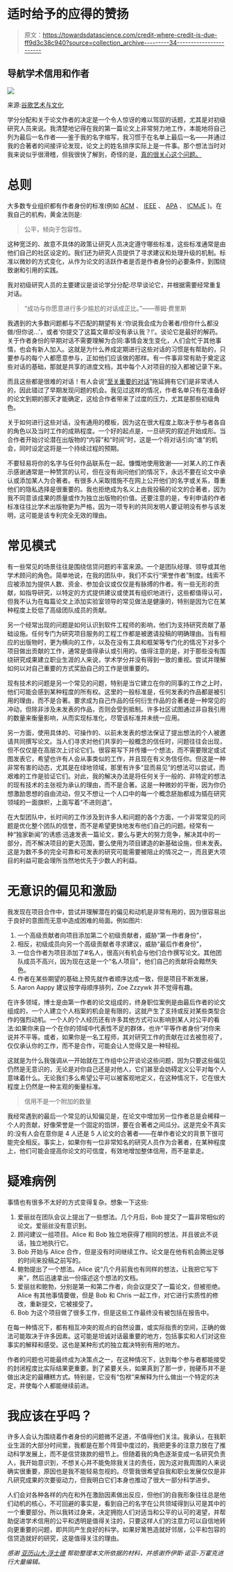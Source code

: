 # 适时给予的应得的赞扬

> 原文：<https://towardsdatascience.com/credit-where-credit-is-due-ff9d3c38c940?source=collection_archive---------34----------------------->

## 导航学术信用和作者

![](img/6d9c04e2cb8e1fd304932f00c2658506.png)

来源:[谷歌艺术与文化](https://artsandculture.google.com/asset/card-game-the-game-of-authors-illustrated-parker-brothers/4QEi7RBrTSOkFA)

学分分配和关于论文作者的决定是一个令人惊讶的难以驾驭的话题，尤其是对初级研究人员来说。我清楚地记得在我的第一篇论文上非常努力地工作，本能地将自己列为最后一名作者——鉴于我的名字缩写，我习惯于在名单上最后一名——并通过我的合著者的间接评论发现，论文上的姓名排序实际上是一件事。那个想法当时对我来说似乎很滑稽，但我很快了解到，奇怪的是，[真的很关心这个问题。](http://phdcomics.com/comics/archive.php?comicid=562)

# 总则

大多数专业组织都有作者身份的标准(例如 [ACM](https://www.acm.org/publications/policies/authorship) 、 [IEEE](https://journals.ieeeauthorcenter.ieee.org/become-an-ieee-journal-author/publishing-ethics/definition-of-authorship/) 、 [APA](https://www.apa.org/science/leadership/students/authorship-paper.pdf) 、 [ICMJE](http://www.icmje.org/recommendations/browse/roles-and-responsibilities/defining-the-role-of-authors-and-contributors.html) )。在我自己的机构，黄金法则是:

> 公平，倾向于包容性。

这种宽泛的、故意不具体的政策让研究人员决定遵守哪些标准，这些标准通常是由他们自己的社区设定的。我们还为研究人员提供了寻求建议和处理升级的机制。标准以微妙的方式变化，从作为论文的活跃作者是否是作者身份的必要条件，到围绕致谢和引用的实践。

我对初级研究人员的主要建议是谈论学分分配:尽早谈论它，并根据需要经常重复对话。

> “成功与你愿意进行多少尴尬的对话成正比。”——蒂姆·费里斯

我遇到的大多数问题都与不匹配的期望有关:‘你说我会成为合著者/但你什么都没做/但你说…’，或者‘你提交了这篇文章却没有承认我？!'。谈论它是最好的解药。关于作者身份的早期对话不需要理解为合同:事情会发生变化，人们会忙于其他事情，也会有新人加入。这就是为什么养成定期进行这些对话的习惯是有帮助的，只要参与的每个人都愿意参与，正如他们应该做的那样。有一件事非常有助于奠定这些对话的基础，那就是共享的进度文档，其中每个人对项目的投入都被记录下来。

而且这些都是很难的对话！有人会说“[至关重要的对话](https://www.amazon.com/Crucial-Conversations-Talking-Stakes-Second/dp/1469266822)”拖延拥有它们是非常诱人的，因此错过了早期发现问题的机会。我见过这样的情况，作者名单只有在准备好的论文到期的那天才能确定，这给合作者带来了过度的压力，尤其是那些初级角色。

关于如何进行这些对话，没有通用的模板，因为这在很大程度上取决于参与者各自的角色以及当时工作的成熟程度。一个好的起点是，一旦研究的叙述开始成形。当合作者开始讨论潜在出版物的“内容”和“时间”时，这是一个将对话引向“谁”的机会，同时设定这将是一个持续过程的预期。

不要轻易将你的名字与任何作品联系在一起。慷慨地使用致谢——对某人的工作表示感谢通常是一种赞赏的认可，但在没有询问他们的情况下，永远不要在论文中承认或添加某人为合著者。有很多人采取措施不在网上公开他们的名字或关系，尊重他们的隐私选择是很重要的。我也拒绝成为名义上由我投稿的论文的合著者，因为我不同意该成果的质量或作为独立出版物的价值。还要注意的是，专利申请的作者标准往往比学术出版物更为严格，因为一项专利的共同发明人要证明没有参与该发明，这可能是该专利完全无效的理由。

# 常见模式

有一些常见的场景往往是围绕信贷问题的丰富来源。一个是团队经理、领导或其他学术顾问的角色。简单地说，在我的团队中，我们不实行“荣誉作者”制度。线索不应被添加为提供人数、资金、参加会议或仅仅是有脉搏的作者。有一些无形的贡献，如指导研究，以特定的方式提供建议或使其有组织地进行，这些都值得认可，但我不认为在每篇论文上添加实验室领导的常见做法是健康的，特别是因为它在某种程度上贬低了高级团队成员的贡献。

另一个经常出现的问题是如何认识到软件工程师的影响，他们为支持研究贡献了基础设施。任何专门为研究项目服务的工程工作都是被邀请投稿的明确理由。当有相应的出版物时，更为横向的工作，以及在没有工具和框架等专门化的情况下对多个项目做出贡献的工作，通常是值得承认或引用的。值得注意的是，对于那些没有围绕研究成果建立职业生涯的人来说，学术学分并没有得到一致的重视。尝试并理解如何以对自己重要的方式奖励自己的工作是很重要的。

现有技术的问题是另一个常见的问题，特别是当它建立在你的同事的工作之上时，他们可能会感到某种程度的所有权。这里的一般标准是，任何发表的作品都是被引用的理由，而不是合著。要求成为自己作品的任何衍生作品的合著者是一种常见的冲动，但除非涉及未发表的作品，否则会受到抵制。许多社区试图通过非自我引用的数量来衡量影响，从而实现标准化，尽管该标准并未统一应用。

另一方面，使用具体的、可操作的、以前未发表的想法保证了提出想法的个人被邀请共同撰写论文。当人们寻求对他们共享的一般概念的信任时，问题往往会出现，但不仅仅是在高层次上讨论它们。很容易写下并传播一个想法，而不需要限定或试图发表它，希望也许有人会从事类似的工作，并且现在有义务信任你。但这是一种非常有害的动态，尤其是在绿地领域，那里有许多“显而易见”的想法可以尝试，而艰难的工作是验证它们。对此，我的解决办法是将任何关于一般的、非特定的想法的现有技术的主张视为承认的理由，而不是合著。这是一种微妙的平衡，因为你仍想激励思想的自由流动，但又不想让一个人口中的每一个概念胚胎都成为插在研究领域的一面旗帜，上面写着“不进则退”。

在大型团队中，长时间的工作涉及到许多人和问题的各个方面，一个非常常见的问题是优化整个团队的信誉，而不是希望更快地发布他们自己的问题。经常有一种“独家新闻”的诱惑:迅速发表一篇论文，要么与更大的努力竞争，解决其中的一部分，而不解决项目的更大范围，要么使用为项目建造的新基础设施，但未发表。这是为数不多的完全可靠和可发表的研究可能需要被阻止的情况之一，而且更大项目的利益可能会理所当然地优先于少数人的利益。

# 无意识的偏见和激励

我发现在项目合作中，尝试并理解潜在的偏见和动机是非常有用的，因为很容易出于良好的意图而无意中造成困难的局面。例如图片:

1.  一个高级贡献者向项目添加第二个初级贡献者，威胁“第一作者身份”，
2.  相反，初级成员向另一个高级贡献者寻求建议，威胁“最后作者身份”，
3.  一位合作者为项目添加了#名人，很高兴有机会与他们合作撰写论文。其他团队成员不高兴，因为现在这是一个“名人项目”，他们自己的贡献将会黯然失色。
4.  作者在某些期望的基础上预先就作者顺序达成一致，但是项目不断发展，
5.  Aaron Aappy 建议按字母顺序排列，Zoe Zzzywk 并不觉得有趣。

在许多领域，博士是由第一作者的论文组成的，终身职位案例是由最后作者的论文组成的，一个人建立个人档案的机会是有限的，这就产生了支持或反对某些类型合作的强烈动机。一个人的个人经历还有许多其他方式可以影响到某人对公平的看法:如果你来自一个在你的领域中代表性不足的群体，也许“平等作者身份”对你来说并不平等。或者，如果你是一名工程师，其对研究工作的贡献在过去被忽视了，仅仅承认你的工作，而不是合作，可能会让人觉得又是一种轻视。

这就是为什么我强调从一开始就在工作组中公开谈论这些问题，因为只要这些偏见仍然是无意识的，无论是对你自己还是对他人，它们甚至会妨碍定义公平对每个人意味着什么。无论我们多么希望公平可以被客观地定义，在这种情况下，它在很大程度上仍然是一种主观的衡量标准。

> 信用不是一个附加的数量

我经常遇到的最后一个常见的认知偏见是，在论文中增加另一位作者总是会稀释一个人的贡献，好像荣誉是一个固定的馅饼，要在合著者之间瓜分。这是完全不真实的:没有人会在意你是 4 人还是 5 人论文的合著者——在单作者论文的背景下很可能完全相反。事实上，如果你有一位非常知名的研究人员作为合著者，在某种程度上，他们可能会提高你论文的可信度，有效地增加整体信用，而不是拿走。

# 疑难病例

事情也有很多不太好的方式变得复杂。想象一下这些:

1.  爱丽丝在团队会议上提出了一些想法。几个月后，Bob 提交了一篇非常相似的论文。爱丽丝没有意识到。
2.  顾问建议一组项目。Alice 和 Bob 独立地获得了相同的想法，并且彼此不说话，独立地执行它。
3.  Bob 开始与 Alice 合作，但是没有时间继续工作。论文是在他有机会腾出足够的时间来投稿之前写的。
4.  鲍勃提出了一个想法。Alice 说“几个月前我也有同样的想法，让我把它写下来”，然后迅速拿出一份描述这个想法的文档。
5.  爱丽丝和鲍勃，分别是第一和第二作者，向会议提交了一篇论文，但被拒绝。Alice 有其他事情要做，但是 Bob 和 Chris 一起工作，对它进行实质性的修改，重新提交，它被接受了。
6.  Bob 为这个项目做了很多工作，但是这些工作最终没有被包括在报告中。

在每一种情况下，都有相互冲突的观点的自然设置，或实际指责的空间，正确的做法可能取决于许多因素。这可能是坦诚对话最重要的地方，包括事实和人们对这些事实的解释和感受。这也是某种形式的独立裁决特别有用的地方。

作者的问题也可能最终成为决策点之一，在这种情况下，达到每个参与者都能接受的封闭程度比实际结果更重要。到了紧要关头，如果真到了那一步，抛硬币并不是做出决定的最糟糕方式。特别是，它没有“包袱”来解释为什么做出一个特定的决定，并使每个人都能继续前进。

# 我应该在乎吗？

许多人会认为围绕着作者身份的问题微不足道，不值得他们关注。我承认，在我职业生涯的大部分时间里，我都是在那个阵营中度过的，我把更多的注意力放在了推动科学发展上，而不是信贷拨款的细节上。但随着我的角色逐渐变成一名研究负责人，我开始意识到，不想关心并不能免除我关注的责任，因为这对我周围的人来说确实很重要，原因也是我不能轻易忽视的。尽管我很希望自我和职业发展仅仅是非凡研究成果的次要驱动力，但我明白它们本身也推动了很大一部分科学进步。

人们会对各种各样的内在和外在激励因素做出反应，但他们的自我形象往往总是他们动机的核心，不可回避的事实是，看到自己的名字在公共领域得到认可是其中的一个重要部分。所以我转过身来，决定拥抱人们对适当和公平的认可的渴望，并帮助促进学术信用的公平和透明是值得关注的，只要这样人们的注意力可以自信地转向更重要的问题，即共同产生良好的科学。如果好篱笆造就好邻居，公平和包容的信贷造就好的研究，这是值得关注的理由。

*感谢* [*亚历山大·浮士德*](https://www.afaust.info) *帮助整理本文所依据的材料，并感谢乔伊斯·诺亚-万霍克进行大量编辑。*